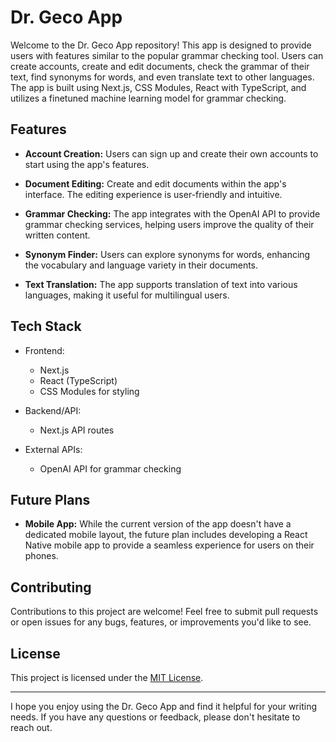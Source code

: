 # Dr. Geco App

Welcome to the Dr. Geco App repository! This app is designed to provide users with features similar to the popular grammar checking tool. Users can create accounts, create and edit documents, check the grammar of their text, find synonyms for words, and even translate text to other languages. The app is built using Next.js, CSS Modules, React with TypeScript, and utilizes a finetuned machine learning model for grammar checking.

## Features

- **Account Creation:** Users can sign up and create their own accounts to start using the app's features.

- **Document Editing:** Create and edit documents within the app's interface. The editing experience is user-friendly and intuitive.

- **Grammar Checking:** The app integrates with the OpenAI API to provide grammar checking services, helping users improve the quality of their written content.

- **Synonym Finder:** Users can explore synonyms for words, enhancing the vocabulary and language variety in their documents.

- **Text Translation:** The app supports translation of text into various languages, making it useful for multilingual users.

## Tech Stack

- Frontend:
  - Next.js
  - React (TypeScript)
  - CSS Modules for styling

- Backend/API:
  - Next.js API routes

- External APIs:
  - OpenAI API for grammar checking

## Future Plans

- **Mobile App:** While the current version of the app doesn't have a dedicated mobile layout, the future plan includes developing a React Native mobile app to provide a seamless experience for users on their phones.

## Contributing

Contributions to this project are welcome! Feel free to submit pull requests or open issues for any bugs, features, or improvements you'd like to see.

## License

This project is licensed under the [MIT License](LICENSE).

---

I hope you enjoy using the Dr. Geco App and find it helpful for your writing needs. If you have any questions or feedback, please don't hesitate to reach out.
